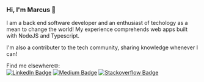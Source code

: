 ### Hi, I'm Marcus 👋

I am a back end software developer and an enthusiast of techology as a mean to change the world! My experience comprehends web apps built with NodeJS and Typescript.

I'm also a contributer to the tech community, sharing knowledge whenever I can!

Find me elsewhere🌐:<br/>
[![LinkedIn Badge](https://img.shields.io/badge/linkedin--CAE4F1?style=flat&logo=linkedin&logoColor=white)](https://www.linkedin.com/in/marcus-castanho/)
[![Medium Badge](https://img.shields.io/badge/medium--CAE4F1?style=flat&logo=medium)](https://medium.com/@marcus-castanho)
[![Stackoverflow Badge](https://img.shields.io/badge/stackoverflow--CAE4F1?style=flat&logo=stackoverflow)](https://stackoverflow.com/users/14689203/marcus-castanho)
